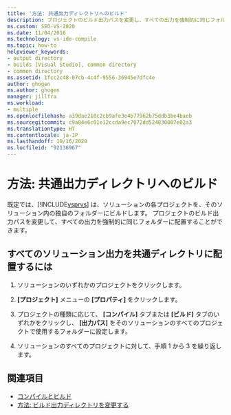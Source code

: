```yaml
---
title: '方法: 共通出力ディレクトリへのビルド'
description: プロジェクトのビルド出力パスを変更し、すべての出力を強制的に同じフォルダーに配置する方法について説明します。
ms.custom: SEO-VS-2020
ms.date: 11/04/2016
ms.technology: vs-ide-compile
ms.topic: how-to
helpviewer_keywords:
- output directory
- builds [Visual Studio], common directory
- common directory
ms.assetid: 1fcc2c48-07cb-4c4f-9556-36945e7dfc4e
author: ghogen
ms.author: ghogen
manager: jillfra
ms.workload:
- multiple
ms.openlocfilehash: a39dae210c2cb9afe3e4b77962b75ddb3be4baeb
ms.sourcegitcommit: c9a84e6c01e12ccda9ec7072dd524830007e02a3
ms.translationtype: HT
ms.contentlocale: ja-JP
ms.lasthandoff: 10/16/2020
ms.locfileid: "92136967"
---
```

# <a name="how-to-build-to-a-common-output-directory"></a>方法: 共通出力ディレクトリへのビルド

既定では、[!INCLUDE[vsprvs](../code-quality/includes/vsprvs_md.md)] は、ソリューションの各プロジェクトを、そのソリューション内の独自のフォルダーにビルドします。 プロジェクトのビルド出力パスを変更して、すべての出力を強制的に同じフォルダーに配置することができます。

## <a name="to-place-all-solution-outputs-in-a-common-directory"></a>すべてのソリューション出力を共通ディレクトリに配置するには

1. ソリューションのいずれかのプロジェクトをクリックします。

2. **[プロジェクト]** メニューの **[プロパティ]** をクリックします。

3. プロジェクトの種類に応じて、 **[コンパイル]** タブまたは **[ビルド]** タブのいずれかをクリックし、 **[出力パス]** をそのソリューションのすべてのプロジェクトで使用するフォルダーに設定します。

4. ソリューションのすべてのプロジェクトに対して、手順 1 から 3 を繰り返します。

## <a name="see-also"></a>関連項目

- [コンパイルとビルド](../ide/compiling-and-building-in-visual-studio.md)
- [方法: ビルド出力ディレクトリを変更する](../ide/how-to-change-the-build-output-directory.md)